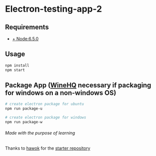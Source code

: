 # Electron-testing-app-2

## Requirements
* [+ Node:6.5.0](https://nodejs.org/en/)

## Usage
```bash
npm install
npm start
```

## Package App ([WineHQ](https://wiki.winehq.org/Ubuntu) necessary if packaging for windows on a non-windows OS)
```bash
# create electron package for ubuntu
npm run package-u

# create electron package for windows
npm run package-w

```

###### Made with the purpose of learning

Thanks to [hawok](https://github.com/hawok) for the [starter repository](https://github.com/hawok/electron-angular2)
